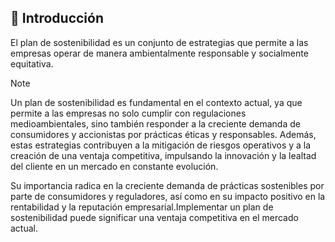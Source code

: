 ## 📑 Introducción

El plan de sostenibilidad es un conjunto de estrategias que permite a las empresas operar de manera ambientalmente responsable y socialmente equitativa.

> [!NOTE]
> Un plan de sostenibilidad es fundamental en el contexto actual, ya que permite a las empresas no solo cumplir con regulaciones medioambientales, sino también responder a la creciente demanda de consumidores y accionistas por prácticas éticas y responsables. Además, estas estrategias contribuyen a la mitigación de riesgos operativos y a la creación de una ventaja competitiva, impulsando la innovación y la lealtad del cliente en un mercado en constante evolución.

Su importancia radica en la creciente demanda de prácticas sostenibles por parte de consumidores y reguladores, así como en su impacto positivo en la rentabilidad y la reputación empresarial.Implementar un plan de sostenibilidad puede significar una ventaja competitiva en el mercado actual.
